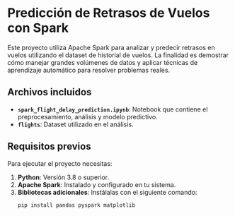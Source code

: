 # Predicción de Retrasos de Vuelos con Spark

Este proyecto utiliza Apache Spark para analizar y predecir retrasos en vuelos utilizando el dataset de historial de vuelos. La finalidad es demostrar cómo manejar grandes volúmenes de datos y aplicar técnicas de aprendizaje automático para resolver problemas reales.

## Archivos incluidos

- **`spark_flight_delay_prediction.ipynb`**: Notebook que contiene el preprocesamiento, análisis y modelo predictivo.
- **`flights`**: Dataset utilizado en el análisis.

## Requisitos previos

Para ejecutar el proyecto necesitas:

1. **Python**: Versión 3.8 o superior.
2. **Apache Spark**: Instalado y configurado en tu sistema.
3. **Bibliotecas adicionales**: Instálalas con el siguiente comando:
   ```bash
   pip install pandas pyspark matplotlib

